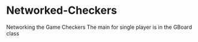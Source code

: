 # Networked-Checkers
Networking the Game Checkers
The main for single player is in the GBoard class
